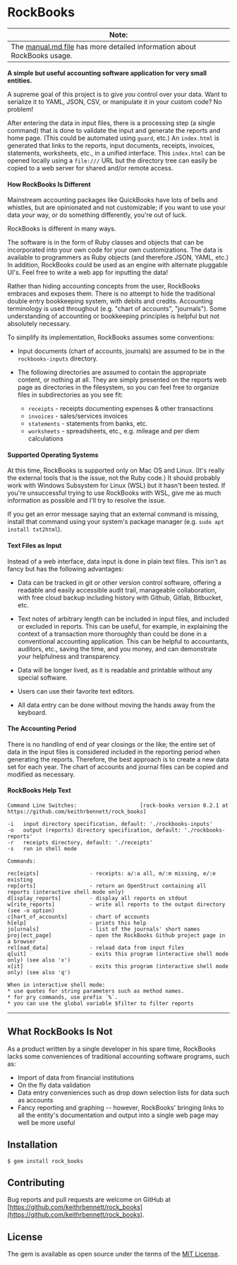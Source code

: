 # RockBooks

| Note: |
| ---- |
| The [manual.md file](manual.md) has more detailed information about RockBooks usage. |

**A simple but useful accounting software application for very small entities.**

A supreme goal of this project is to give _you_ control over your data. Want to serialize it to YAML, JSON, CSV, or manipulate it in your custom code? No problem! 

After entering the data in input files, there is a processing step (a single command) that is done to validate the input and generate the reports and home page. (This could be automated using `guard`, etc.) An `index.html` is generated that links to the reports, input documents, receipts, invoices, statements, worksheets, etc., in a unified interface. This `index.html` can be opened locally using a `file:///` URL but the directory tree can easily be copied to a web server for shared and/or remote access.

#### How RockBooks Is Different

Mainstream accounting packages like QuickBooks have lots of bells and whistles, but are opinionated and not customizable; if you want to use your data _your_ way, or do something differently, you're out of luck.

RockBooks is different in many ways.

The software is in the form of Ruby classes and objects that can be incorporated into your own code for your own customizations. The data is available to programmers as Ruby objects (and therefore JSON, YAML, etc.) In addition, RockBooks could be used as an engine with alternate pluggable UI's. Feel free to write a web app for inputting the data!

Rather than hiding accounting concepts from the user, RockBooks embraces and exposes them. There is no attempt to hide the traditional double entry bookkeeping system, with debits and credits. Accounting terminology is used throughout (e.g. "chart of accounts", "journals"). Some understanding of accounting or bookkeeping principles is helpful but not absolutely necessary.

To simplify its implementation, RockBooks assumes some conventions:

* Input documents (chart of accounts, journals) are assumed to be in the `rockbooks-inputs` directory.

* The following directories are assumed to contain the appropriate content, or nothing at all. They are simply presented on the reports web page as directories in the filesystem, so you can feel free to organize files in subdirectories as you see fit:

  * `receipts` - receipts documenting expenses & other transactions
  * `invoices` - sales/services invoices
  * `statements` - statements from banks, etc.
  * `worksheets` - spreadsheets, etc., e.g. mileage and per diem calculations
  
#### Supported Operating Systems

At this time, RockBooks is supported only on Mac OS and Linux. (It's really the external tools that is the issue, not the Ruby code.) It should probably work with Windows Subsystem for Linux (WSL) but it hasn't been tested. If you're unsuccessful trying to use RockBooks with WSL, give me as much information as possible and I'll try to resolve the issue.

If you get an error message saying that an external command is missing, install that command using your system's package manager (e.g. `sudo apt install txt2html`).
  
#### Text Files as Input

Instead of a web interface, data input is done in plain text files. This isn't as fancy but has the following advantages:

* Data can be tracked in git or other version control software, offering a readable and easily accessible audit trail, manageable collaboration, with free cloud backup including history with Github, Gitlab, Bitbucket, etc.

* Text notes of arbitrary length can be included in input files, and included or excluded in reports. This can be useful, for example, in explaining the context of a transaction more thoroughly than could be done in a conventional accounting application. This can be helpful to accountants, auditors, etc., saving the time, and you money, and can demonstrate your helpfulness and transparency.

* Data will be longer lived, as it is readable and printable without any special software.

* Users can use their favorite text editors.

* All data entry can be done without moving the hands away from the keyboard.


#### The Accounting Period

There is no handling of end of year closings or the like; the entire set of data in the input files is considered included in the reporting period when generating the reports. Therefore, the best approach is to create a new data set for each year. The chart of accounts and journal files can be copied and modified as necessary.

#### RockBooks Help Text

```
Command Line Switches:                    [rock-books version 0.2.1 at https://github.com/keithrbennett/rock_books]

-i   input directory specification, default: './rockbooks-inputs'
-o   output (reports) directory specification, default: './rockbooks-reports'
-r   receipts directory, default: './receipts'
-s   run in shell mode

Commands:

rec[eipts]                - receipts: a/:a all, m/:m missing, e/:e existing
rep[orts]                 - return an OpenStruct containing all reports (interactive shell mode only)
d[isplay_reports]         - display all reports on stdout
w[rite_reports]           - write all reports to the output directory (see -o option)
c[hart_of_accounts]       - chart of accounts
h[elp]                    - prints this help
jo[urnals]                - list of the journals' short names
proj[ect_page]            - open the RockBooks Github project page in a browser
rel[oad_data]             - reload data from input files
q[uit]                    - exits this program (interactive shell mode only) (see also 'x')
x[it]                     - exits this program (interactive shell mode only) (see also 'q')

When in interactive shell mode:
* use quotes for string parameters such as method names.
* for pry commands, use prefix `%`.
* you can use the global variable $filter to filter reports
```

----

## What RockBooks Is Not

As a product written by a single developer in his spare time, RockBooks lacks some conveniences of traditional accounting software programs, such as:

* Import of data from financial institutions
* On the fly data validation
* Data entry conveniences such as drop down selection lists for data such as accounts
* Fancy reporting and graphing -- however, RockBooks' bringing links to all the entity's documentation and output into a single web page may well be more useful


## Installation

    $ gem install rock_books

## Contributing

Bug reports and pull requests are welcome on GitHub at [https://github.com/keithrbennett/rock_books](https://github.com/keithrbennett/rock_books).


## License

The gem is available as open source under the terms of the [MIT License](https://opensource.org/licenses/MIT).
